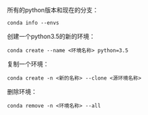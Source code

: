 所有的python版本和现在的分支：
```
conda info --envs
```

创建一个python3.5的新的环境：
```
conda create --name <环境名称> python=3.5
```

复制一个环境：
```
conda create -n <新的名称> --clone <源环境名称>
```

删除环境：
```
conda remove -n <环境名称> --all
```
